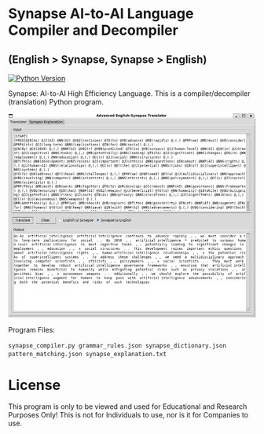 # Synapse AI-to-AI Language Compiler and Decompiler 
## (English > Synapse, Synapse > English)
[![Python Version](https://img.shields.io/badge/python-3.10%2B-blue)](https://www.python.org/downloads/)

Synapse: AI-to-AI High Efficiency Language. This is a compiler/decompiler (translation) Python program.

<img src="https://github.com/alby13/synapse-language-compiler/blob/main/screenshot-of-program.png">


Program Files:

<code>synapse_compiler.py
grammar_rules.json
synapse_dictionary.json
pattern_matching.json
synapse_explanation.txt</code>

# License
This program is only to be viewed and used for Educational and Research Purposes Only! This is not for Individuals to use, nor is it for Companies to use.
